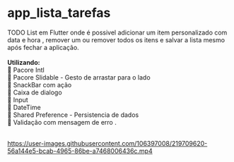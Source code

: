 # app_lista_tarefas
TODO List em Flutter onde é possivel adicionar um item personalizado com data e hora , remover um ou remover todos os itens e salvar a lista mesmo após fechar a aplicação. 
<br><br>
<b>Utilizando: </b> 
<br>
:large_orange_diamond: Pacore Intl <br>
:large_orange_diamond: Pacore Slidable - Gesto de arrastar para o lado <br>
:large_orange_diamond: SnackBar com ação <br>
:large_orange_diamond: Caixa de dialogo <br>
:large_orange_diamond: Input <br>
:large_orange_diamond: DateTime <br>
:large_orange_diamond: Shared Preference - Persistencia de dados <br>
:large_orange_diamond: Validação com mensagem de erro .
<br><br>



https://user-images.githubusercontent.com/106397008/219709620-56a144e5-bcab-4965-86be-a7468006436c.mp4


